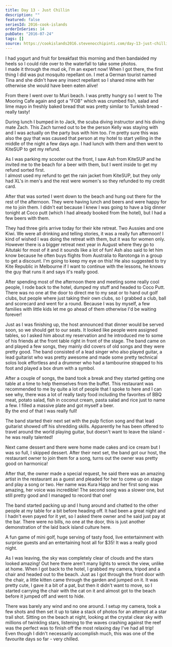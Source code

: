 ```yaml
---
title: Day 13 - Just Chillin
description: ""
featured: false
seriesId: 2016-cook-islands
orderInSeries: 14
pubDate: "2016-07-24"
tags: []
source: https://cookislands2016.stevenocchipinti.com/day-13-just-chillin/
---
```


I had yogurt and fruit for breakfast this morning and then bandaided my heels
so I could ride over to the waterfall to take some photos.  
I made it through the mud ok, I'm an expert now! When I got there, the first
thing I did was put mosquito repellant on. I met a German tourist named
Tina and she didn't have any insect repellant so I shared mine with her
otherwise she would have been eaten alive!

From there I went over to Muri beach. I was pretty hungry so I went to The
Mooring Cafe again and got a "FOB" which was crumbed fish, salad and lime mayo
in freshly baked bread that was pretty similar to Turkish bread - really tasty!

During lunch I bumped in to Jack, the scuba diving instructor and his diving
mate Zach. This Zach turned out to be the person Kelly was staying with and I
was actually on the party bus with him too. I'm pretty sure this was also the
guy that was caused that person at my hotel to start yelling in the middle of
the night a few days ago. I had lunch with them and then went to KiteSUP to get
my refund.

As I was parking my scooter out the front, I saw Ash from KiteSUP and he invited
me to the beach for a beer with them, but I went inside to get my refund sorted
first.  
I almost used my refund to get the rain jacket from KiteSUP, but they only had
XL's in men's and the rest were women's so they refunded to my credit card.

After that was sorted I went down to the beach and hung out there for the rest
of the afternoon. They were having lunch and beers and were happy for me to join
them. I didn't eat because I knew I was going to have a big dinner tonight at
Coco putt (which I had already booked from the hotel), but I had a few beers
with them.

They had three girls arrive today for their kite retreat. Two Aussies and one
Kiwi. We were all drinking and telling stories, it was a really fun afternoon! I
kind of wished I was doing the retreat with them, but it was for women only.
However there is a bigger retreat next year in August where they go to Aitutaki
for most of it and it sounds like a lot of fun! Ash also said to let him know
because he often buys flights from Australia to Rarotonga in a group to get a
discount. I'm going to keep my eye on this! He also suggested to try Kite
Republic in Melbourne if I want to continue with the lessons, he knows the guy
that runs it and says it's really good.

After spending most of the afternoon there and meeting some really cool people,
I rode back to the hotel, dumped my stuff and headed to Coco Putt. There was no
one at the door to direct me to my seat or to hand out golf clubs, but people
where just taking their own clubs, so I grabbed a club, ball and scorecard and
went for a round. Because I was by myself, a few families with little kids let
me go ahead of them otherwise I'd be waiting forever!

Just as I was finishing up, the host announced that dinner would be served soon,
so we should get to our seats. It looked like people were assigned tables, so I
asked him about my reservation and he introduced me to some of his friends at
the front table right in front of the stage. The band came on and played a few
songs, they mainly did covers of old songs and they were pretty good. The band
consisted of a lead singer who also played guitar, a lead guitarist who was
pretty awesome and made some pretty technical solos look effortless and a
drummer who had a tambourine strapped to his foot and played a box drum with a
symbol.

After a couple of songs, the band took a break and they started getting one
table at a time to help themselves from the buffet. This restaurant was
recommended to me by quite a lot of people that I spoke to here and I can see
why, there was a lot of really tasty food including the favorites of BBQ meat,
potato salad, fish in coconut cream, pasta salad and rice just to name a few. I
filled a massive plate and got myself a beer.  
By the end of that I was really full!

The band started their next set with the pulp fiction song and that lead
guitarist showed off his shredding skills. Apparently he has been offered to
travel around the world playing guitar, but doesn't want to leave the island -
he was really talented!

Next came dessert and there were home made cakes and ice cream but I was so
full, I skipped dessert. After their next set, the band got our host, the
restaurant owner to join them for a song, turns out the owner was pretty good on
harmonica!

After that, the owner made a special request, he said there was an amazing
artist in the restaurant as a guest and pleaded for her to come up on stage and
play a song or two. Her name was Kura Happ and her first song was amazing, her
voice was incredible! The second song was a slower one, but still pretty good
and I managed to record that one!

The band started packing up and I hung around and chatted to the other people at
my table for a bit before heading off. It had been a great night and I hadn't
even payed for it yet, so I asked there owner and he said just pay at the bar.
There were no bills, no one at the door, this is just another demonstration of
the laid back island culture here.

A fun game of mini golf, huge serving of tasty food, live entertainment with
surprise guests and an entertaining host all for $35! It was a really good
night.

As I was leaving, the sky was completely clear of clouds and the stars looked
amazing! Out here there aren't many lights to wreck the view, unlike at home.
When I got back to the hotel, I grabbed my camera, tripod and a chair and headed
out to the beach. Just as I got through the front door with the chair, a little
kitten came through the garden and jumped on it. It was pretty cute, I gave it a
bit of a pat, but then it didn't want to move, so I started carrying the chair
with the cat on it and almost got to the beach before it jumped off and went to
hide.

There was barely any wind and no one around. I setup my camera, took a few shots
and then set it up to take a stack of photos for an attempt at a star trail
shot. Sitting on the beach at night, looking at the crystal clear sky with
millions of twinkling stars, listening to the waves crashing against the reef
was the perfect was to finish off the most relaxing day I've had all trip!  
Even though I didn't necessarily accomplish much, this was one of the favourite
days so far - very chilled.
